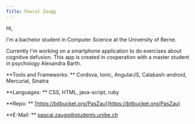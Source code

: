 ```yaml
---
Title: Pascal Zaugg
---
```


Hi,

I'm a bachelor student in Computer Science at the University of Berne.

Currently I'm working on a smartphone application to do exercises about cognitive defusion. This app is created in cooperation with a master student in psychology Alexandra Barth.

**Tools and Frameworks: **
Cordova,
Ionic,
AngularJS,
Calabash-android,
Mercurial,
Sinatra

**Languages: **
CSS,
HTML,
java-script,
ruby

**Repo: **
[https://bitbucket.org/PasZau](https://bitbucket.org/PasZau)

**E-Mail: **
pascal.zaugg@students.unibe.ch
